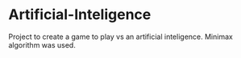 # Artificial-Inteligence
Project to create a game to play vs an artificial inteligence.
Minimax algorithm was used.
